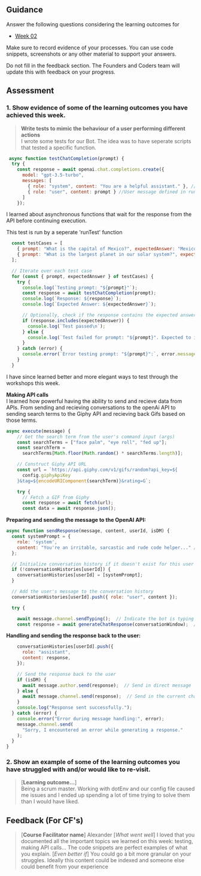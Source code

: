 ## Guidance
Answer the following questions considering the learning outcomes for
- [Week 02](https://learn.foundersandcoders.com/course/syllabus/developer/week02-project02-chatbot/learning-outcomes/)

Make sure to record evidence of your processes. You can use code snippets, screenshots or any other material to support your answers.

Do not fill in the feedback section. The Founders and Coders team will update this with feedback on your progress.

## Assessment
 ### 1. Show evidence of some of the learning outcomes you have achieved this week.
> **Write tests to mimic the behaviour of a user performing different actions**  
> I wrote some tests for our Bot. The idea was to have seperate scripts that tested a specific function.

```javascript
 async function testChatCompletion(prompt) {
  try {
    const response = await openai.chat.completions.create({
      model: "gpt-3.5-turbo",
      messages: [
        { role: "system", content: "You are a helpful assistant." }, //Sets the AI's persona as a "helpful assistant."
        { role: "user", content: prompt } //User message defined in runTests.js
      ]
    });
 ```
I learned about asynchronous functions that wait for the response from the API before continuing execution.

This test is run by a seperate 'runTest' function

```javascript
  const testCases = [
    { prompt: "What is the capital of Mexico?", expectedAnswer: "Mexico City" },
    { prompt: "What is the largest planet in our solar system?", expectedAnswer: "Jupiter" }
  ];

  // Iterate over each test case
  for (const { prompt, expectedAnswer } of testCases) {
    try {
      console.log(`Testing prompt: "${prompt}"`);
      const response = await testChatCompletion(prompt);
      console.log(`Response: ${response}`);
      console.log(`Expected Answer: ${expectedAnswer}`);

      // Optionally, check if the response contains the expected answer
      if (response.includes(expectedAnswer)) {
        console.log(`Test passed\n`);
      } else {
        console.log(`Test failed for prompt: "${prompt}". Expected to include: "${expectedAnswer}"\n`);
      }
    } catch (error) {
      console.error(`Error testing prompt: "${prompt}":`, error.message);
    }
  }
```

I have since learned better and more elegant ways to test through the workshops this week.


**Making API calls**  
I learned how powerful having the ability to send and recieve data from APIs. From sending and recieving conversations to the openAi API to sending search terms to the Giphy API and recieving back Gifs based on those terms.

```javascript
async execute(message) {
    // Get the search term from the user's command input (args)
    const searchTerms = ["face palm", "eye roll", "fed up"];
    const searchTerm =
      searchTerms[Math.floor(Math.random() * searchTerms.length)];

    // Construct Giphy API URL
    const url = `https://api.giphy.com/v1/gifs/random?api_key=${
      config.giphyApiKey
    }&tag=${encodeURIComponent(searchTerm)}&rating=G`;

    try {
      // Fetch a GIF from Giphy
      const response = await fetch(url);
      const data = await response.json();
```
**Preparing and sending the message to the OpenAI API:**
```javascript
async function sendResponse(message, content, userId, isDM) {
  const systemPrompt = {
    role: 'system',
    content: "You're an irritable, sarcastic and rude code helper..." // Defines the assistant's behavior
  };

  // Initialize conversation history if it doesn't exist for this user
  if (!conversationHistories[userId]) {
    conversationHistories[userId] = [systemPrompt];
  }

  // Add the user's message to the conversation history
  conversationHistories[userId].push({ role: "user", content });

  try {

    await message.channel.sendTyping();  // Indicate the bot is typing
    const response = await generateChatResponse(conversationWindow);  // Call the OpenAI API
```

**Handling and sending the response back to the user:**
```javascript
    conversationHistories[userId].push({
      role: "assistant",
      content: response,
    });

    // Send the response back to the user
    if (isDM) {
      await message.author.send(response);  // Send in direct message
    } else {
      await message.channel.send(response);  // Send in the current channel
    }
    console.log("Response sent successfully.");
  } catch (error) {
    console.error("Error during message handling:", error);
    message.channel.send(
      "Sorry, I encountered an error while generating a response."
    );
  }
}
```

 ### 2. Show an example of some of the learning outcomes you have struggled with and/or would like to re-visit.
> [**Learning outcome...**]  
Being a scrum master. Working with dotEnv and our config file caused me issues and I ended up spending a lot of time trying to solve them than I would have liked.

## Feedback (For CF's)
> [**Course Facilitator name**]  Alexander
> [*What went well*]  I loved that you documented all the important topics we learned on this week: testing, making API calls...  The code snippets are perfect examples of what you explain.
> [*Even better if*] You could go a bit more granular on your struggles. Ideally this content could be indexed and someone else could benefit from your experience
